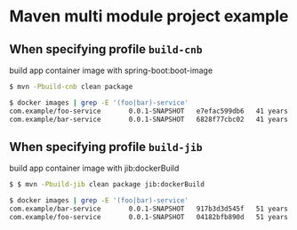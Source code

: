 # Maven multi module project example

## When specifying profile `build-cnb`

build app container image with spring-boot:boot-image

```bash
$ mvn -Pbuild-cnb clean package

$ docker images | grep -E '(foo|bar)-service'
com.example/foo-service       0.0.1-SNAPSHOT   e7efac599db6   41 years ago     270MB
com.example/bar-service       0.0.1-SNAPSHOT   6828f77cbc02   41 years ago     270MB
```

## When specifying profile `build-jib`

build app container image with jib:dockerBuild

```bash
$ $ mvn -Pbuild-jib clean package jib:dockerBuild

$ docker images | grep -E '(foo|bar)-service'
com.example/bar-service       0.0.1-SNAPSHOT   917b3d3d545f   51 years ago         151MB
com.example/foo-service       0.0.1-SNAPSHOT   04182bfb890d   51 years ago         151MB
```
